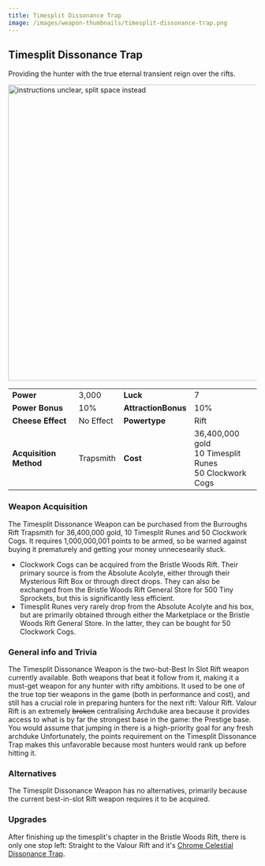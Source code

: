 ```yaml
---
title: Timesplit Dissonance Trap
image: /images/weapon-thumbnails/timesplit-dissonance-trap.png
---
```


## Timesplit Dissonance Trap

Providing the hunter with the true eternal transient reign over the rifts.

<img src="/assets/images/weapons/tdt.png" alt="instructions unclear, split space instead" width="600">

|                        |           |                     |                                                                |
| ---------------------- | --------- | ------------------- | -------------------------------------------------------------- |
| **Power**              | 3,000     | **Luck**            | 7                                                              |
| **Power Bonus**        | 10%       | **AttractionBonus** | 10%                                                            |
| **Cheese Effect**      | No Effect | **Powertype**       | Rift                                                           |
| **Acquisition Method** | Trapsmith | **Cost**            | 36,400,000 gold <br> 10 Timesplit Runes <br> 50 Clockwork Cogs |

### Weapon Acquisition

The Timesplit Dissonance Weapon can be purchased from the Burroughs Rift Trapsmith for 36,400,000 gold, 10 Timesplit Runes and 50 Clockwork Cogs. It requires 1,000,000,001 points to be armed, so be warned against buying it prematurely and getting your money unnecesearily stuck.

- Clockwork Cogs can be acquired from the Bristle Woods Rift. Their primary source is from the Absolute Acolyte, either through their Mysterious Rift Box or through direct drops. They can also be exchanged from the Bristle Woods Rift General Store for 500 Tiny Sprockets, but this is significantly less efficient.
- Timesplit Runes very rarely drop from the Absolute Acolyte and his box, but are primarily obtained through either the Marketplace or the Bristle Woods Rift General Store. In the latter, they can be bought for 50 Clockwork Cogs.

### General info and Trivia

The Timesplit Dissonance Weapon is the two-but-Best In Slot Rift weapon currently available. Both weapons that beat it follow from it, making it a must-get weapon for any hunter with rifty ambitions. It used to be one of the true top tier weapons in the game (both in performance and cost), and still has a crucial role in preparing hunters for the next rift: Valour Rift.
Valour Rift is an extremely ~~broken~~ centralising Archduke area because it provides access to what is by far the strongest base in the game: the Prestige base. You would assume that jumping in there is a high-priority goal for any fresh archduke Unfortunately, the points requirement on the Timesplit Dissonance Trap makes this unfavorable because most hunters would rank up before hitting it.

### Alternatives

The Timesplit Dissonance Weapon has no alternatives, primarily because the current best-in-slot Rift weapon requires it to be acquired.

### Upgrades

After finishing up the timesplit's chapter in the Bristle Woods Rift, there is only one stop left: Straight to the Valour Rift and it's [Chrome Celestial Dissonance Trap](/weapons/rift/ccdt).
